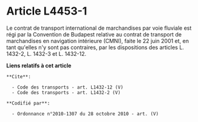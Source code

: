# Article L4453-1

Le contrat de transport international de marchandises par voie fluviale est régi par la Convention de Budapest relative au
contrat de transport de marchandises en navigation intérieure (CMNI), faite le 22 juin 2001 et, en tant qu'elles n'y sont pas
contraires, par les dispositions des articles L. 1432-2, L. 1432-3 et L. 1432-12.

**Liens relatifs à cet article**

	**Cite**:

	  - Code des transports - art. L1432-12 (V)
	  - Code des transports - art. L1432-2 (V)

	**Codifié par**:

	  - Ordonnance n°2010-1307 du 28 octobre 2010 - art. (V)
